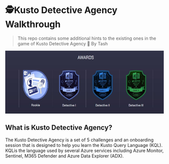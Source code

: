# 🕵️Kusto Detective Agency Walkthrough 

>This repo contains some additional hints to the existing ones in the game of Kusto Detective Agency 🔐 
>By Tash
<p align="center">
<img max-height=200 height=200 src="https://github.com/ciph3rwoman/Kusto_Detective_Agency_S2/blob/main/Kusto_Detective_Agency_2023-06-23%20093851.jpg"/>
</p>


## What is Kusto Detective Agency?
The Kusto Detective Agency is a set of 5 challenges and an onboarding session that is designed to help you learn the Kusto Query Language (KQL).
KQLis the language used by several Azure services including Azure Monitor, Sentinel, M365 Defender and Azure Data Explorer (ADX).

